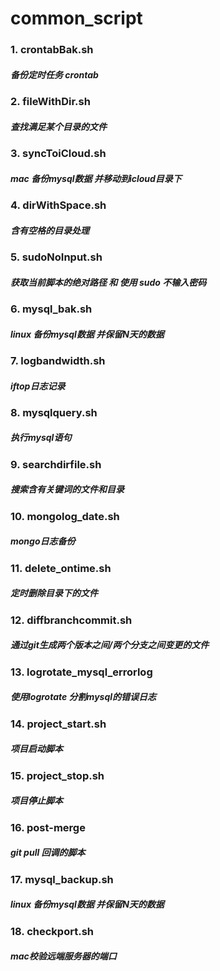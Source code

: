 # common_script
### 1. crontabBak.sh
##### 备份定时任务 crontab
### 2. fileWithDir.sh
##### 查找满足某个目录的文件
### 3. syncToiCloud.sh
##### mac  备份mysql数据 并移动到icloud目录下
### 4. dirWithSpace.sh
##### 含有空格的目录处理
### 5. sudoNoInput.sh
##### 获取当前脚本的绝对路径 和 使用 sudo 不输入密码
### 6. mysql_bak.sh
##### linux 备份mysql数据 并保留N天的数据
### 7. logbandwidth.sh
##### iftop日志记录
### 8. mysqlquery.sh
##### 执行mysql语句
### 9. searchdirfile.sh
##### 搜索含有关键词的文件和目录
### 10. mongolog_date.sh
##### mongo日志备份
### 11. delete_ontime.sh
##### 定时删除目录下的文件
### 12. diffbranchcommit.sh
##### 通过git生成两个版本之间/两个分支之间变更的文件
### 13. logrotate_mysql_errorlog
##### 使用logrotate 分割mysql的错误日志
### 14. project_start.sh
##### 项目启动脚本
### 15. project_stop.sh
##### 项目停止脚本
### 16. post-merge
##### git pull 回调的脚本
### 17. mysql_backup.sh
##### linux 备份mysql数据 并保留N天的数据
### 18. checkport.sh
##### mac校验远端服务器的端口


